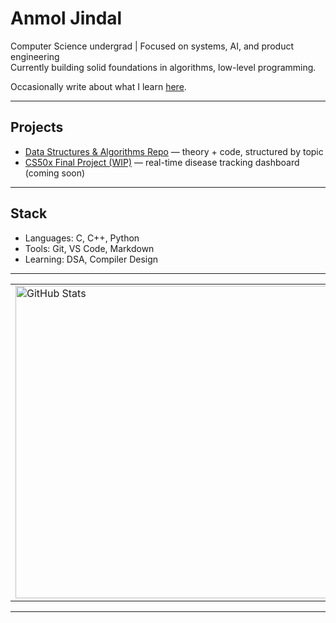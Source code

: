 # Anmol Jindal

Computer Science undergrad | Focused on systems, AI, and product engineering  
Currently building solid foundations in algorithms, low-level programming.

Occasionally write about what I learn [here](https://medium.com/@timelessrecall).

---

## Projects

- [Data Structures & Algorithms Repo](https://github.com/TheTimelessRecall/Data-Structures-Algorithms) — theory + code, structured by topic
- [CS50x Final Project (WIP)](https://github.com/TheTimelessRecall) — real-time disease tracking dashboard (coming soon)

---

## Stack

- Languages: C, C++, Python
- Tools: Git, VS Code, Markdown
- Learning: DSA, Compiler Design

---


<table>
  <tr>
    <td><img src="https://github-readme-stats.vercel.app/api?username=TheTimelessRecall&show_icons=true&count_private=true&hide_title=true&theme=dark" alt="GitHub Stats" width="500"/></td>
    <td><img src="https://github-readme-streak-stats.herokuapp.com/?user=TheTimelessRecall&theme=dark&hide_border=true" alt="GitHub Streak" width="500"/></td>
  </tr>
</table>


---



